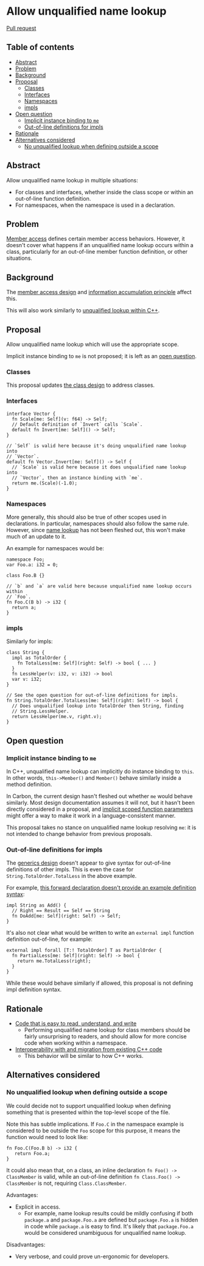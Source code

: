 # Allow unqualified name lookup

<!--
Part of the Carbon Language project, under the Apache License v2.0 with LLVM
Exceptions. See /LICENSE for license information.
SPDX-License-Identifier: Apache-2.0 WITH LLVM-exception
-->

[Pull request](https://github.com/carbon-language/carbon-lang/pull/####)

<!-- toc -->

## Table of contents

-   [Abstract](#abstract)
-   [Problem](#problem)
-   [Background](#background)
-   [Proposal](#proposal)
    -   [Classes](#classes)
    -   [Interfaces](#interfaces)
    -   [Namespaces](#namespaces)
    -   [impls](#impls)
-   [Open question](#open-question)
    -   [Implicit instance binding to `me`](#implicit-instance-binding-to-me)
    -   [Out-of-line definitions for impls](#out-of-line-definitions-for-impls)
-   [Rationale](#rationale)
-   [Alternatives considered](#alternatives-considered)
    -   [No unqualified lookup when defining outside a scope](#no-unqualified-lookup-when-defining-outside-a-scope)

<!-- tocstop -->

## Abstract

Allow unqualified name lookup in multiple situations:

-   For classes and interfaces, whether inside the class scope or within an
    out-of-line function definition.
-   For namespaces, when the namespace is used in a declaration.

## Problem

[Member access](/docs/design/expressions/member_access.md) defines certain
member access behaviors. However, it doesn't cover what happens if an
unqualified name lookup occurs within a class, particularly for an out-of-line
member function definition, or other situations.

## Background

The [member access design](/docs/design/expressions/member_access.md) and
[information accumulation principle](/docs/project/principles/information_accumulation.md)
affect this.

This will also work similarly to
[unqualified lookup within C++](https://en.cppreference.com/w/cpp/language/unqualified_lookup).

## Proposal

Allow unqualified name lookup which will use the appropriate scope.

Implicit instance binding to `me` is not proposed; it is left as an
[open question](#implicit-instance-binding-to-me).

### Classes

This proposal updates [the class design](/docs/design/classes.md) to address
classes.

### Interfaces

```carbon
interface Vector {
  fn Scale[me: Self](v: f64) -> Self;
  // Default definition of `Invert` calls `Scale`.
  default fn Invert[me: Self]() -> Self;
}

// `Self` is valid here because it's doing unqualified name lookup into
// `Vector`.
default fn Vector.Invert[me: Self]() -> Self {
  // `Scale` is valid here because it does unqualified name lookup into
  // `Vector`, then an instance binding with `me`.
  return me.(Scale)(-1.0);
}
```

### Namespaces

More generally, this should also be true of other scopes used in declarations.
In particular, namespaces should also follow the same rule. However, since
[name lookup](/docs/design/name_lookup.md) has not been fleshed out, this won't
make much of an update to it.

An example for namespaces would be:

```carbon
namespace Foo;
var Foo.a: i32 = 0;

class Foo.B {}

// `b` and `a` are valid here because unqualified name lookup occurs within
// `Foo`.
fn Foo.C(B b) -> i32 {
  return a;
}
```

### impls

Similarly for impls:

```carbon
class String {
  impl as TotalOrder {
    fn TotalLess[me: Self](right: Self) -> bool { ... }
  }
  fn LessHelper(v: i32, v: i32) -> bool
  var v: i32;
}

// See the open question for out-of-line definitions for impls.
fn String.TotalOrder.TotalLess[me: Self](right: Self) -> bool {
  // Does unqualified lookup into TotalOrder then String, finding
  // String.LessHelper.
  return LessHelper(me.v, right.v);
}
```

## Open question

### Implicit instance binding to `me`

In C++, unqualified name lookup can implicitly do instance binding to `this`. In
other words, `this->Member()` and `Member()` behave similarly inside a method
definition.

In Carbon, the current design hasn't fleshed out whether `me` would behave
similarly. Most design documentation assumes it will not, but it hasn't been
directly considered in a proposal, and
[implicit scoped function parameters](https://github.com/carbon-language/carbon-lang/issues/1974)
might offer a way to make it work in a language-consistent manner.

This proposal takes no stance on unqualified name lookup resolving `me`: it is
not intended to change behavior from previous proposals.

### Out-of-line definitions for impls

The [generics design](/docs/design/generics/details.md) doesn't appear to give
syntax for out-of-line definitions of other impls. This is even the case for
`String.TotalOrder.TotalLess` in the above example.

For example,
[this forward declaration doesn't provide an example definition syntax](https://github.com/carbon-language/carbon-lang/blob/trunk/docs/design/generics/details.md#interface-defaults):

```carbon
impl String as Add() {
  // Right == Result == Self == String
  fn DoAdd[me: Self](right: Self) -> Self;
}
```

It's also not clear what would be written to write an `external impl` function
definition out-of-line, for example:

```carbon
external impl forall [T:! TotalOrder] T as PartialOrder {
  fn PartialLess[me: Self](right: Self) -> bool {
    return me.TotalLess(right);
  }
}
```

While these would behave similarly if allowed, this proposal is not defining
impl definition syntax.

## Rationale

-   [Code that is easy to read, understand, and write](/docs/project/goals.md#code-that-is-easy-to-read-understand-and-write)
    -   Performing unqualified name lookup for class members should be fairly
        unsurprising to readers, and should allow for more concise code when
        working within a namespace.
-   [Interoperability with and migration from existing C++ code](/docs/project/goals.md#interoperability-with-and-migration-from-existing-c-code)
    -   This behavior will be similar to how C++ works.

## Alternatives considered

### No unqualified lookup when defining outside a scope

We could decide not to support unqualified lookup when defining something that
is presented within the top-level scope of the file.

Note this has subtle implications. If `Foo.C` in the namespace example is
considered to be outside the `Foo` scope for this purpose, it means the function
would need to look like:

```
fn Foo.C(Foo.B b) -> i32 {
   return Foo.a;
}
```

It could also mean that, on a class, an inline declaration
`fn Foo() -> ClassMember` is valid, while an out-of-line definition
`fn Class.Foo() -> ClassMember` is not, requiring `Class.ClassMember`.

Advantages:

-   Explicit in access.
    -   For example, name lookup results could be mildly confusing if both
        `package.a` and `package.Foo.a` are defined but `package.Foo.a` is
        hidden in code while `package.a` is easy to find. It's likely that
        `package.Foo.a` would be considered unambiguous for unqualified name
        lookup.

Disadvantages:

-   Very verbose, and could prove un-ergonomic for developers.

